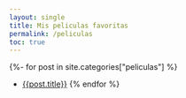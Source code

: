 ```yaml
---
layout: single
title: Mis peliculas favoritas
permalink: /peliculas
toc: true
---
```


{%- for post in site.categories["peliculas"]  %}
* [{{post.title}}]({{post.url}})
{% endfor %}
